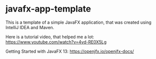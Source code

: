 # javafx-app-template

This is a template of a simple JavaFX application, that was created using IntelliJ IDEA and Maven.

Here is a tutorial video, that helped me a lot:
https://www.youtube.com/watch?v=4vd-RE0X5Lg

Getting Started with JavaFX 13:
https://openjfx.io/openjfx-docs/